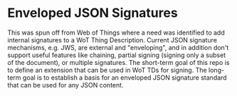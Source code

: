 # Enveloped JSON Signatures
This was spun off from Web of Things where a need was identified to add internal signatures to a WoT Thing Description.
Current JSON signature mechanisms, e.g. JWS, are external and "enveloping", and in addition don't support useful features
like chaining, partial signing (signing only a subset of the document), or multiple signatures.  The short-term goal of this
repo is to define an extension that can be used in WoT TDs for signing.  The long-term goal is to establish a basis for
an enveloped JSON signature standard that can be used for any JSON content.